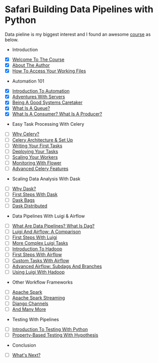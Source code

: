 # Safari Building Data Pipelines with Python

Data pieline is my biggest interest and I found an awesome [course](https://www.safaribooksonline.com/library/view/building-data-pipelines/9781491970270/) as below.

- Introduction
- [x] [Welcome To The Course](https://www.safaribooksonline.com/library/view/building-data-pipelines/9781491970270/video289818.html)
- [x] [About The Author](https://www.safaribooksonline.com/library/view/building-data-pipelines/9781491970270/video289819.html)
- [x] [How To Access Your Working Files](https://www.safaribooksonline.com/library/view/building-data-pipelines/9781491970270/video289820.html)
- Automation 101
- [x] [Introduction To Automation]()
- [x] [Adventures With Servers]()
- [x] [Being A Good Systems Caretaker]()
- [x] [What Is A Queue?]()
- [x] [What Is A Consumer? What Is A Producer?]()
- Easy Task Processing With Celery
- [ ] [Why Celery?]()
- [ ] [Celery Architecture & Set Up]()
- [ ] [Writing Your First Tasks]()
- [ ] [Deploying Your Tasks]()
- [ ] [Scaling Your Workers]()
- [ ] [Monitoring With Flower]()
- [ ] [Advanced Celery Features]()
- Scaling Data Analysis With Dask
- [ ] [Why Dask?]()
- [ ] [First Steps With Dask]()
- [ ] [Dask Bags]()
- [ ] [Dask Distributed]()
- Data Pipelines With Luigi & Airflow
- [ ] [What Are Data Pipelines? What Is Dag?]()
- [ ] [Luigi And Airflow: A Comparison]()
- [ ] [First Steps With Luigi]()
- [ ] [More Complex Luigi Tasks]()
- [ ] [Introduction To Hadoop]()
- [ ] [First Steps With Airflow]()
- [ ] [Custom Tasks With Airflow]()
- [ ] [Advanced Airflow: Subdags And Branches]()
- [ ] [Using Luigi With Hadoop]()
- Other Workflow Frameworks
- [ ] [Apache Spark]()
- [ ] [Apache Spark Streaming]()
- [ ] [Django Channels]()
- [ ] [And Many More]()
- Testing With Pipelines
- [ ] [Introduction To Testing With Python]()
- [ ] [Property-Based Testing With Hypothesis]()
- Conclusion
- [ ] [What's Next?]()
